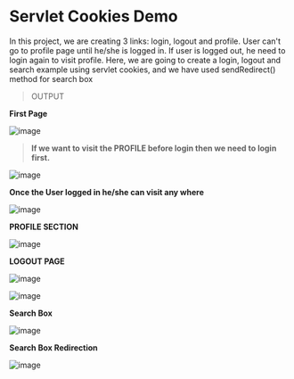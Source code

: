 # Servlet Cookies Demo
In this project, we are creating 3 links: login, logout and profile. User can't go to profile page until he/she is logged in. If user is logged out, he need to login again to visit profile. Here, we are going to create a login, logout  and  search example using servlet cookies, and we have used sendRedirect() method for search box

>OUTPUT 

**First Page**


![image](https://user-images.githubusercontent.com/52199294/61161908-c17ace00-a523-11e9-8514-07a79bd81caa.png)


>**If we want to visit the PROFILE before login then we need to login first.**

![image](https://user-images.githubusercontent.com/52199294/61161924-d3f50780-a523-11e9-8341-8f41772be5ed.png)


**Once the User logged in he/she can visit any where**

![image](https://user-images.githubusercontent.com/52199294/61161988-0dc60e00-a524-11e9-8cd8-fc0d68601031.png)



**PROFILE SECTION**

![image](https://user-images.githubusercontent.com/52199294/61162010-2f26fa00-a524-11e9-9891-83582bd2bbda.png)



**LOGOUT PAGE**

![image](https://user-images.githubusercontent.com/52199294/61162073-7dd49400-a524-11e9-8220-b1026d1249df.png)


![image](https://user-images.githubusercontent.com/52199294/61162135-d146e200-a524-11e9-8f09-9aa278a2d9a2.png)


**Search Box**

![image](https://user-images.githubusercontent.com/52199294/61162182-0fdc9c80-a525-11e9-83aa-2ff007b8e610.png)


**Search Box Redirection**


![image](https://user-images.githubusercontent.com/52199294/61162200-2be03e00-a525-11e9-8d3d-0948d1c5579c.png)
